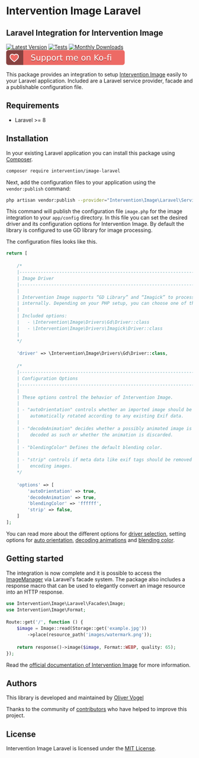 # Intervention Image Laravel
## Laravel Integration for Intervention Image

[![Latest Version](https://img.shields.io/packagist/v/intervention/image-laravel.svg)](https://packagist.org/packages/intervention/image-laravel)
[![Tests](https://github.com/Intervention/image-laravel/actions/workflows/build.yml/badge.svg)](https://github.com/Intervention/image-laravel/actions/workflows/build.yml)
[![Monthly Downloads](https://img.shields.io/packagist/dm/intervention/image-laravel.svg)](https://packagist.org/packages/intervention/image-laravel/stats)
[![Support me on Ko-fi](https://raw.githubusercontent.com/Intervention/image-laravel/main/.github/images/support.svg)](https://ko-fi.com/interventionphp)

This package provides an integration to setup [Intervention
Image](https://image.intervention.io) easily to your Laravel application.
Included are a Laravel service provider, facade and a publishable configuration
file.

## Requirements

- Laravel >= 8

## Installation

In your existing Laravel application you can install this package using [Composer](https://getcomposer.org).

```bash
composer require intervention/image-laravel
```

Next, add the configuration files to your application using the `vendor:publish` command:

```bash
php artisan vendor:publish --provider="Intervention\Image\Laravel\ServiceProvider"
```

This command will publish the configuration file `image.php` for the image
integration to your `app/config` directory. In this file you can set the
desired driver and its configuration options for Intervention Image. By default
the library is configured to use GD library for image processing.

The configuration files looks like this.

```php
return [

    /*
    |--------------------------------------------------------------------------
    | Image Driver
    |--------------------------------------------------------------------------
    |
    | Intervention Image supports “GD Library” and “Imagick” to process images
    | internally. Depending on your PHP setup, you can choose one of them.
    |
    | Included options:
    |   - \Intervention\Image\Drivers\Gd\Driver::class
    |   - \Intervention\Image\Drivers\Imagick\Driver::class
    |
    */

    'driver' => \Intervention\Image\Drivers\Gd\Driver::class,

    /*
    |--------------------------------------------------------------------------
    | Configuration Options
    |--------------------------------------------------------------------------
    |
    | These options control the behavior of Intervention Image.
    |
    | - "autoOrientation" controls whether an imported image should be
    |    automatically rotated according to any existing Exif data.
    |
    | - "decodeAnimation" decides whether a possibly animated image is
    |    decoded as such or whether the animation is discarded.
    |
    | - "blendingColor" Defines the default blending color.
    |
    | - "strip" controls if meta data like exif tags should be removed when
    |    encoding images.
    */

    'options' => [
        'autoOrientation' => true,
        'decodeAnimation' => true,
        'blendingColor' => 'ffffff',
        'strip' => false,
    ]
];
```

You can read more about the different options for
[driver selection](https://image.intervention.io/v3/basics/image-manager#driver-selection), setting options for 
[auto orientation](https://image.intervention.io/v3/modifying/effects#image-orientation-according-to-exif-data), 
[decoding animations](https://image.intervention.io/v3/modifying/animations) and 
[blending color](https://image.intervention.io/v3/basics/colors#transparency).

## Getting started

The integration is now complete and it is possible to access the [ImageManager](https://image.intervention.io/v3/basics/instantiation)
via Laravel's facade system. The package also includes a response macro that can be used to elegantly convert an image resource into an HTTP response.

```php
use Intervention\Image\Laravel\Facades\Image;
use Intervention\Image\Format;

Route::get('/', function () {
    $image = Image::read(Storage::get('example.jpg'))
        ->place(resource_path('images/watermark.png'));

    return response()->image($image, Format::WEBP, quality: 65);
});
```

Read the [official documentation of Intervention Image](https://image.intervention.io) for more information.

## Authors

This library is developed and maintained by [Oliver Vogel](https://intervention.io)

Thanks to the community of [contributors](https://github.com/Intervention/image-laravel/graphs/contributors) who have helped to improve this project.

## License

Intervention Image Laravel is licensed under the [MIT License](LICENSE).

